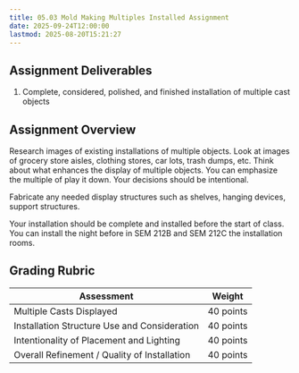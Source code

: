 ```yaml
---
title: 05.03 Mold Making Multiples Installed Assignment
date: 2025-09-24T12:00:00
lastmod: 2025-08-20T15:21:27
---
```


## Assignment Deliverables

1. Complete, considered, polished, and finished installation of multiple cast objects

## Assignment Overview

Research images of existing installations of multiple objects. Look at images of grocery store aisles, clothing stores, car lots, trash dumps, etc. Think about what enhances the display of multiple objects. You can emphasize the multiple of play it down. Your decisions should be intentional.

Fabricate any needed display structures such as shelves, hanging devices, support structures.

Your installation should be complete and installed before the start of class. You can install the night before in SEM 212B and SEM 212C the installation rooms.

## Grading Rubric

<div class="responsive-table-markdown">

| Assessment                                   | Weight    |
| -------------------------------------------- | --------- |
| Multiple Casts Displayed                     | 40 points |
| Installation Structure Use and Consideration | 40 points |
| Intentionality of Placement and Lighting     | 40 points |
| Overall Refinement / Quality of Installation | 40 points |

</div>
